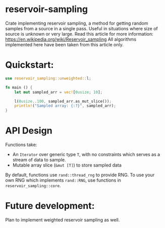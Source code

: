 # reservoir-sampling
Crate implementing reservoir sampling, a method for getting random samples
from a source in a single pass. Useful in situations where size of source is
unknown or very large.
Read this article for more information: https://en.wikipedia.org/wiki/Reservoir_sampling
All algorithms implemented here have been taken from this article only.

# Quickstart:
```rust
use reservoir_sampling::unweighted::l;

fn main () {
    let mut sampled_arr = vec![0usize; 10];

    l(0usize..100, sampled_arr.as_mut_slice());
    println!("Sampled array: {:?}", sampled_arr);
}
```

# API Design
Functions take:
- An `Iterator` over generic type `T`, with no constraints which serves as a stream of data to sample.
- Mutable array slice (`&mut [T]`) to store sampled data

By default, functions use `rand::thread_rng` to provide RNG.
To use your own RNG which implements `rand::RNG`, use functions in `reservoir_sampling::core`.

# Future development:
Plan to implement weighted reservoir sampling as well.
